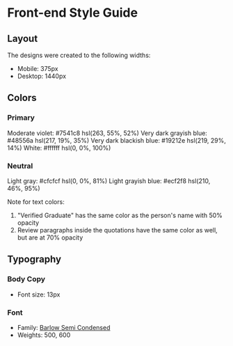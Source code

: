 # Front-end Style Guide

## Layout

The designs were created to the following widths:

- Mobile: 375px
- Desktop: 1440px

## Colors

### Primary

Moderate violet: #7541c8 hsl(263, 55%, 52%)
Very dark grayish blue: #48556a hsl(217, 19%, 35%)
Very dark blackish blue: #19212e hsl(219, 29%, 14%)
White: #ffffff hsl(0, 0%, 100%)

### Neutral

Light gray: #cfcfcf hsl(0, 0%, 81%)
Light grayish blue: #ecf2f8 hsl(210, 46%, 95%)

Note for text colors:

1. "Verified Graduate" has the same color as the person's name with 50% opacity
2. Review paragraphs inside the quotations have the same color as well, but are at 70% opacity

## Typography

### Body Copy

- Font size: 13px

### Font

- Family: [Barlow Semi Condensed](https://fonts.google.com/specimen/Barlow+Semi+Condensed)
- Weights: 500, 600
